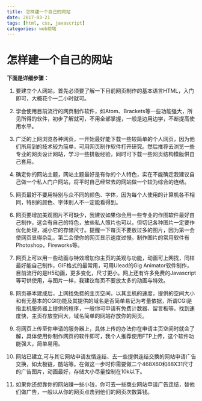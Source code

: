 ```yaml
---
title: 怎样建一个自己的网站
date: 2017-03-21
tags: [html, css, javascript]
categories: web前端
---
```


# 怎样建一个自己的网站

**下面是详细步骤：**

1. 要建立个人网站，首先必须要了解一下目前网页制作的基本语言HTML，入门即可，大概花个一二小时就可。

<!--more-->

2. 学会使用目前流行的网页制作软件，如Atom、Brackets等一些功能强大，所见所得的软件，初步了解就可，不用全部掌握，一般是边用边学，不断提高使用水平。

3. 广泛的上网浏览各种网页，一开始最好能下载一些较简单的个人网页，因为他们所用到的技术较为简单，可用网页制作软件打开研究。然后推荐去浏览一些专业的网页设计网站，学习一些排版经验，同时可下载一些网页结构模版供自己套用。

4. 确定你的网站主题，网站主题最好是有你的个人特色，实在不能确定我建议自己做一个私人门户网站，将平时自己经常去的网站做一个较为综合的连结。

5. 网页最好不要用特别与众不同的颜色、字体，因为每个人使用的计算机各不相同，特别的颜色、字体别人不一定能看得到。

6. 网页要增加美观图片不可缺少，我建议如果你会用一些专业的作图软件最好自己制作，这会有自己的特色，放些私人照片也可以，但切记各种图片一定要作优化处理，减小它的存储尺寸。提醒一下每页不要放过多的图片，因为第一会使网页显得杂乱，第二会使你的网页显示速度过慢。制作图片的常用软件有Photoshop，Fireworks等。

7. 网页上可以用一些动画与特效增加你主页的美观与功能，动画可上网找，同样最好能自己制作，GIF格式的最常用，可用Ulead的Gig Animator软件制作，目前流行的是H5动画，更多变化，尺寸更小。网上还有许多免费的Javascript等可供使用，与图片一样，我建议每页不要放太多的动画与特效。

8. 网页基本建成后，上网找免费的主页空间，以其主机的速度，提供的空间大小和有无基本的CGI功能及其提供的域名是否简单易记为考量依据，所谓CGI是指主机服务器上提供的程序，一般你可申请有免费计数器、留言板等。找到速度快，主页存放空间大，域名简单的网站存放你的网页。

9. 将网页上传至你申请的服务器上，具体上传的办法你在申请主页空间时就会了解，具体使用你制作网页的软件即可，我个人推荐使用FTP上传，这个软件功能强大，简单易用。

10. 网站已建立,可与其它网站申请友情连结、去一些提供连结交换的网站申请广告交换，如太极链，酷站等。在做这一步时你需要做二个468X60和88X31尺寸的广告图片，动画最好，存储大小尽量控制在10k以下。

11. 如果你还想靠你的网站赚一些小钱，你可去一些商业网站申请广告连结，替他们做广告，一般以从你的网页点击到他们的网页次数算钱。
